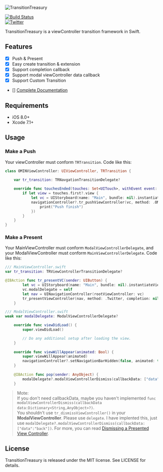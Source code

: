 ![TransitionTreasury](https://raw.githubusercontent.com/DianQK/TransitionTreasury/master/Assets/transitiontreasury.png)    

[![Build Status](https://travis-ci.org/DianQK/TransitionTreasury.svg)](https://travis-ci.org/DianQK/TransitionTreasury)    
[![Twitter](https://img.shields.io/badge/twitter-@Songxut-blue.svg?style=flat)](http://twitter.com/Songxut)    

TransitionTreasury is a viewController transition framework in Swift.    

## Features    

* [x] Push & Present
* [x] Easy create transition & extension
* [x] Support completion callback
* [x] Support modal viewController data callback
* [x] Support Custom Transition
* [] [Complete Documentation]()

## Requirements   

* iOS 8.0+
* Xcode 7.1+

## Usage    

### Make a Push    

Your viewController must conform `TRTransition`. Code like this:     

```swift
class OMINViewController: UIViewController, TRTransition {
    
    var tr_transition: TRNavgationTransitionDelegate?

    override func touchesEnded(touches: Set<UITouch>, withEvent event: UIEvent?) {
        if let view = touches.first?.view {
            let vc = UIStoryboard(name: "Main", bundle: nil).instantiateViewControllerWithIdentifier("OMINViewController")
            navigationController?.tr_pushViewController(vc, method: .OMIN(keyView: view), completion: {
                print("Push finish")
            })
        }
    }
}
```

### Make a Present

Your MainViewController must conform `ModalViewControllerDelegate`, and your ModalViewController must conform `MainViewControllerDelegate`. Code like this:     

```Swift
/// MainViewController.swift
var tr_transition: TRViewControllerTransitionDelegate?

@IBAction func tr_presentVC(sender: UIButton) {
        let vc = UIStoryboard(name: "Main", bundle: nil).instantiateViewControllerWithIdentifier("ModalViewController") as! ModalViewController
        vc.modalDelegate = self
        let nav = UINavigationController(rootViewController: vc)
        tr_presentViewController(nav, method: .Twitter, completion: nil)
    }

/// ModalViewController.swift
weak var modalDelegate: ModalViewControllerDelegate?

    override func viewDidLoad() {
        super.viewDidLoad()

        // Do any additional setup after loading the view.
    }
    
    override func viewWillAppear(animated: Bool) {
        super.viewWillAppear(animated)
        navigationController?.setNavigationBarHidden(false, animated: true)
    }
    
    @IBAction func pop(sender: AnyObject) {
        modalDelegate?.modalViewControllerDismiss(callbackData: ["data":"back"])
    }
````

> Mote:      
> If you don't need callbackData, maybe you haven't implemented `func modalViewControllerDismiss(callbackData data:Dictionary<String,AnyObject>?)`.     
> You shouldn't use `tr_dismissViewController()` in your **ModalViewController**. Please use `delegate`. I have implented this, just use `modalDelegate?.modalViewControllerDismiss(callbackData: ["data":"back"])`. For more, you can read [Dismissing a Presented View Controller](http://stackoverflow.com/questions/14636891/dismissing-a-presented-view-controller).

## License

TransitionTreasury is released under the MIT license. See LICENSE for details.